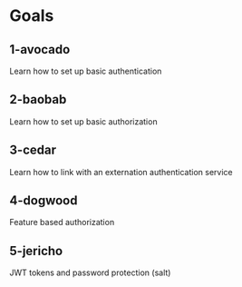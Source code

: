 # Goals
## 1-avocado
Learn how to set up basic authentication

## 2-baobab
Learn how to set up basic authorization

## 3-cedar
Learn how to link with an externation authentication service

## 4-dogwood
Feature based authorization

## 5-jericho
JWT tokens and password protection (salt)
